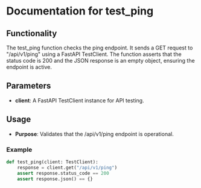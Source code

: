 # Documentation for test_ping

## Functionality

The test_ping function checks the ping endpoint. It sends a GET request to "/api/v1/ping" using a FastAPI TestClient. The function asserts that the status code is 200 and the JSON response is an empty object, ensuring the endpoint is active.

## Parameters

- **client**: A FastAPI TestClient instance for API testing.

## Usage

- **Purpose**: Validates that the /api/v1/ping endpoint is operational.

### Example

```python
def test_ping(client: TestClient):
    response = client.get("/api/v1/ping")
    assert response.status_code == 200
    assert response.json() == {}
```